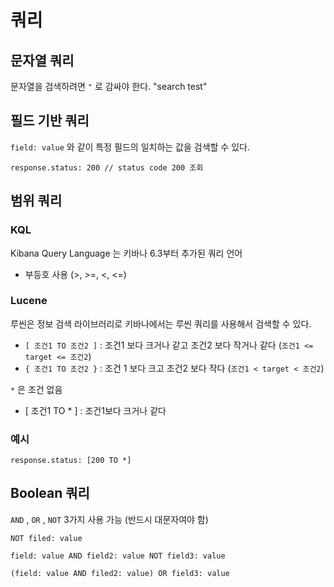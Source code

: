 # 쿼리

## 문자열 쿼리

문자열을 검색하려면 `"` 로 감싸야 한다. "search test"

## 필드 기반 쿼리

`field: value` 와 같이 특정 필드의 일치하는 값을 검색할 수 있다.

```
response.status: 200 // status code 200 조회
```

## 범위 쿼리

### KQL

Kibana Query Language 는 키바나 6.3부터 추가된 쿼리 언어

* 부등호 사용 (>, >=, <, <=)

### Lucene

루씬은 정보 검색 라이브러리로 키바나에서는 루씬 쿼리를 사용해서 검색할 수 있다.

* `[ 조건1 TO 조건2 ]` : 조건1 보다 크거나 같고 조건2 보다 작거나 같다 (`조건1 <= target <= 조건2`)
* `{ 조건1 TO 조건2 }` : 조건 1 보다 크고 조건2 보다 작다 (`조건1 < target < 조건2`)

`*` 은 조건 없음

* [ 조건1 TO * ] : 조건1보다 크거나 같다

### 예시

```
response.status: [200 TO *]
```

## Boolean 쿼리

`AND` , `OR` , `NOT` 3가지 사용 가능 (반드시 대문자여야 함)

```
NOT filed: value

field: value AND field2: value NOT field3: value

(field: value AND filed2: value) OR field3: value
```
